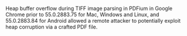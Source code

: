 Heap buffer overflow during TIFF image parsing in PDFium in Google Chrome prior to 55.0.2883.75 for Mac, Windows and Linux, and 55.0.2883.84 for Android allowed a remote attacker to potentially exploit heap corruption via a crafted PDF file.